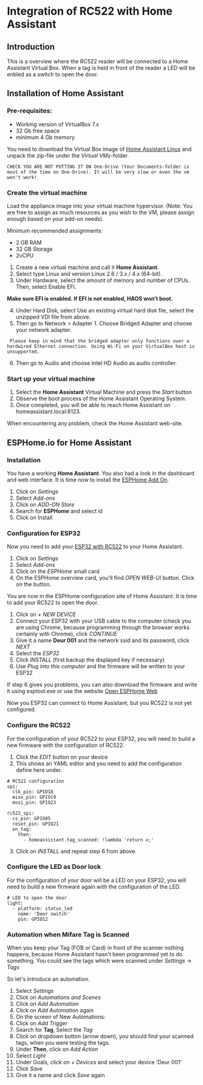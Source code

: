 Integration of RC522 with Home Assistant
========================================

Introduction
------------

This is a overview where the RC522 reader will be connected to a Home Assistant Virtual Box. When a tag is held in front of the reader a LED will be enbled as a switch to open the door.

Installation of Home Assistant
------------------------------

### Pre-requisites:

- Working version of VirtualBox 7.x
- 32 Gb free space
- minimum 4 Gb memory


You need to download the Virtual Box image of [Home Assistant Linux](https://www.home-assistant.io/installation/linux) and unpack the zip-file under the *Virtual VMs*-folder.

```Warning
CHECK YOU ARE NOT PUTTING IT ON One-Drive (Your Documents-folder is most of the time on One-Drive). It will be very slow or even the vm won't work!
```

### Create the virtual machine

Load the appliance image into your virtual machine hypervisor. (Note: You are free to assign as much resources as you wish to the VM, please assign enough based on your add-on needs).

Minimum recommended assignments:

- 2 GB RAM
- 32 GB Storage
- 2vCPU

1. Create a new virtual machine and call it **Home Assistant**.
2. Select type Linux and version Linux 2.6 / 3.x / 4.x (64-bit).
3. Under Hardware, select the amount of memory and number of CPUs. Then, select Enable EFI.

**Make sure EFI is enabled. If EFI is not enabled, HAOS won’t boot.**

4. Under Hard Disk, select Use an existing virtual hard disk file, select the unzipped VDI file from above.
5. Then go to Network > Adapter 1. Choose Bridged Adapter and choose your network adapter.

```
 Please keep in mind that the bridged adapter only functions over a hardwired Ethernet connection. Using Wi-Fi on your VirtualBox host is unsupported.
```

6. Then go to Audio and choose Intel HD Audio as audio controller.

### Start up your virtual machine

1. Select the **Home Assistant** Virtual Machine and press the *Start* button
2. Observe the boot process of the Home Assistant Operating System.
3. Once completed, you will be able to reach Home Assistant on homeassistant.local:8123.

When encountering any problem, check the Home Assistant web-site.

ESPHome.io for Home Assistant
-----------------------------

### Installation

You have a working **Home Assistant**. You also had a look in the dashboard and web interface. It is time now to install the [ESPHome Add On](https://esphome.io/guides/getting_started_hassio).

1) Click on *Settings*
2) Select *Add-ons*
3) Click on *ADD-ON Store*
4) Search for **ESPHome** and select id
5) Click on Install

### Configuration for ESP32

Now you need to add your [ESP32 with RC522](https://esphome.io/components/binary_sensor/rc522.html) to your Home Assistant.

1) Click on *Settings*
2) Select *Add-ons*
3) Click on the *ESPHome* small card
4) On the ESPHome overview card, you'll find *OPEN WEB-UI* button. Click on the button.

You are now in the ESPHome configuration site of Home Assistant. It is time to add your RC522 to open the door.

1) Click on *+ NEW DEVICE*
2) Connect your ESP32 with your USB cable to the computer (check you are using Chrome, because programming through the browser works certainly with Chrome), click *CONTINUE*
3) Give it a name **Deur 001** and the network ssid and its password, click *NEXT*
4) Select the *ESP32*
5) Click *INSTALL* (first backup the displayed key if necessary)
6) Use *Plug into this computer* and the firmware will be written to your ESP32

If step 6 gives you problems, you can also download the firmware and write it using esptool.exe or use the website [Open ESPHome Web](https://web.esphome.io/?dashboard_install)

Now you ESP32 can connect to Home Assistant, but you RC522 is not yet configured.

### Configure the RC522

For the configuration of your RC522 to your ESP32, you will need to build a new firmware with the configuration of RC522.

1) Click the *EDIT* button on your device
2) This shows an YAML editor and you need to add the configuration define here under.

```
# RC522 configuration
spi:
  clk_pin: GPIO18
  miso_pin: GPIO19
  mosi_pin: GPIO23

rc522_spi:
  cs_pin: GPIO05
  reset_pin: GPIO21
  on_tag:
    then:
      - homeassistant.tag_scanned: !lambda 'return x;'
```

3) Click on *INSTALL* and repeat step 6 from above.

### Configure the LED as Door lock

For the configuration of your door will be a LED on your ESP32, you will need to build a new firmware again with the configuration of the LED.

```
# LED to open the door
light:
  - platform: status_led
    name: 'Door switch'
    pin: GPIO12
```

### Automation when Mifare Tag is Scanned

When you keep your Tag (FOB or Card) in front of the scanner nothing happens, because Home Assistant hasn't been programmed yet to do something. You could see the tags which were scanned under *Settings* -> *Tags* 

So let's introduce an automation.

1) Select *Settings*
2) Click on *Automations and Scenes*
3) Click on *Add Automation*
4) Click on *Add Automation* again
5) On the screen of New Automations:
  1) Click on *Add Trigger*
  2) Search for **Tag**, Select the *Tag*
  3) Click on dropdown button (arrow down), you should find your scanned tags, when you were testing the tags.
  4) Under **Then**, click on *Add Action*
  5) Select *Light*
  6) Under Goals, click on *+ Devices* and select your device 'Deur 001'
  7) Click *Save*
  8) Give it a name and click *Save* again
